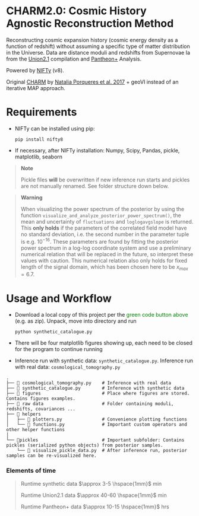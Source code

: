 CHARM2.0: Cosmic History Agnostic Reconstruction Method
=================
Reconstructing cosmic expansion history (cosmic energy density as a function of redshift) 
without assuming a specific type of matter distribution in the Universe. Data are distance moduli and
redshifts from Supernovae Ia from the 
[Union2.1](https://supernova.lbl.gov/Union/) compilation and [Pantheon+](https://pantheonplussh0es.github.io) Analysis.

Powered by [NIFTy](https://ift.pages.mpcdf.de/nifty/user/installation.html) (v8). 

Original [CHARM](https://gitlab.mpcdf.mpg.de/natalia/charm) by [Natalia Porqueres et al. 2017](https://arxiv.org/abs/1608.04007) + geoVI instead of an iterative MAP approach.


Requirements
=================
*   NIFTy can be installed using pip:

        pip install nifty8
* If necessary, after NIFTy installation: Numpy, Scipy, Pandas, pickle, matplotlib, seaborn 

> **Note**
> 
> Pickle files **will** be overwritten if new inference run starts and pickles are not manually renamed.
> See folder structure down below.

> **Warning**
> 
>When visualizing the power spectrum of the posterior by using the function
> `visualize_and_analyze_posterior_power_spectrum()`, the mean and uncertainty of 
> `fluctuations` and `loglogavgslope` is returned. This **only holds** if the parameters of the correlated field model
> have no standard deviation, i.e. the second number in the parameter tuple is e.g. $10^{-16}$. These parameters are found 
> by fitting the posterior power spectrum in a log-log coordinate system and use a preliminary numerical relation that will be replaced in the 
> future, so interpret these values with caution. This numerical relation also only holds for fixed length of the signal 
> domain, which has been chosen here to be $x_{max}=6.7$.




Usage and Workflow
=================
*   Download a local copy of this project per the <span style="color:green"> green code button above </span> (e.g. as zip). Unpack, move into directory and run 

        python synthetic_catalogue.py
* There will be four matplotlib figures showing up, each need to be closed for the program to continue running
* Inference run with synthetic data: `synthetic_catalogue.py`. Inference run with real data: `cosmological_tomography.py`

```
.
├── 🐍 cosmological_tomography.py    # Inference with real data
├── 🐍 synthetic_catalogue.py        # Inference with synthetic data 
├── 📂 figures                       # Place where figures are stored. Contains figures examples.
├── 📂 raw data                      # Folder containing moduli, redshifts, covariances ...
├── 📂 helpers                       
│   ├── 🐍 plotters.py               # Convenience plotting functions
│   └── 🐍 functions.py              # Important custom operators and other helper functions
│   
└── 📂pickles                        # Important subfolder: Contains pickles (serialized python objects) from posterior samples.
    └── 🐍 visualize_pickle_data.py  # After inference run, posterior samples can be re-visualized here.
```


### Elements of time

>Runtime synthetic data $\approx 3-5 \hspace{1mm}$ min
> 
>Runtime Union2.1 data $\approx 40-60 \hspace{1mm}$ min
> 
>Runtime Pantheon+ data $\approx 10-15 \hspace{1mm}$ hrs



